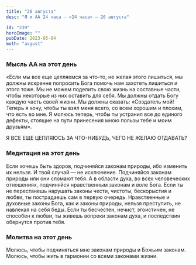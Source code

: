 ```yaml
---
title: "26 августа"
desc: "Я и АА 24 часа - «24 часа» — 26 августа"

id: "239"
heroImage: ""
pubDate: 2023-05-04
moth: "avgust"
---
```


### Мысль АА на этот день

«Если мы все еще цепляемся за что-то, не желая этого лишиться, мы должны
искренне попросить Бога помочь нам захотеть лишиться и этого тоже. Мы не можем
поделить свою жизнь на составные части, чтобы некоторые из них оставить для
себя. Мы должны отдать Богу каждую часть своей жизни. Мы должны сказать:
«Создатель мой! Теперь я хочу, чтобы ты взял меня всего, со всем хорошим и
плохим, что есть во мне. Я молюсь теперь, чтобы ты устранил все до единого
дефекты, стоящие на пути принесения мною пользы тебе и моим друзьям».

Я ВСЕ ЕЩЕ ЦЕПЛЯЮСЬ ЗА ЧТО-НИБУДЬ, ЧЕГО НЕ ЖЕЛАЮ ОТДАВАТЬ?

### Медитация на этот день

Если хочешь быть здоров, подчиняйся законам природы, ибо изменить их нельзя. И
твой случай — не исключение. Подчиняйся законам природы или они сломают тебя.
А в области духа, во всех человеческих отношениях, подчиняйся нравственным
законам и воле Бога. Если ты не перестанешь нарушать законы чести, чистоты,
бескорыстия и любви, ты пострадаешь сам в первую очередь. Нравственные и
духовные законы Бога, как и законы природы, нельзя преступить, не навлекая на
себя беды. Если ты бесчестен, нечист, эгоистичен, не способен к любви, ты
живешь вопреки законам духа, и последствия обернутся против тебя.

### Молитва на этот день

Молюсь, чтобы подчиняться мне законам природы и Божьим законам. Молюсь, чтобы
жить в гармонии со всеми законами жизни.
